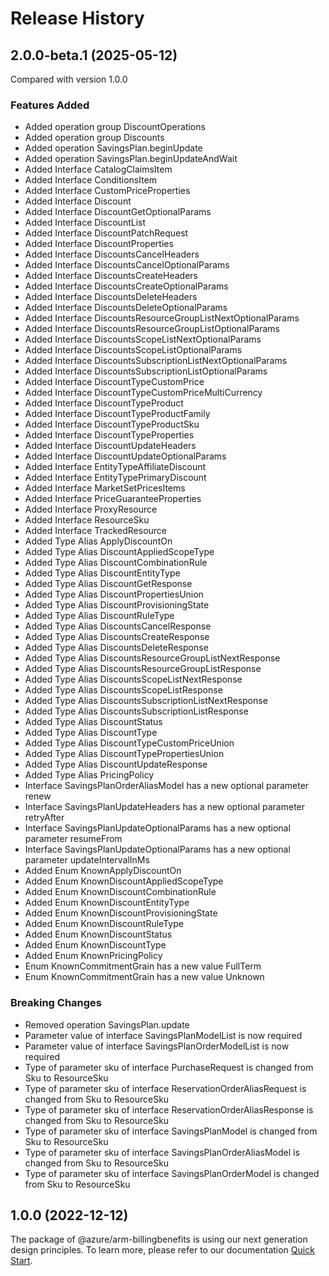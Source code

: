 # Release History
    
## 2.0.0-beta.1 (2025-05-12)
Compared with version 1.0.0
    
### Features Added

  - Added operation group DiscountOperations
  - Added operation group Discounts
  - Added operation SavingsPlan.beginUpdate
  - Added operation SavingsPlan.beginUpdateAndWait
  - Added Interface CatalogClaimsItem
  - Added Interface ConditionsItem
  - Added Interface CustomPriceProperties
  - Added Interface Discount
  - Added Interface DiscountGetOptionalParams
  - Added Interface DiscountList
  - Added Interface DiscountPatchRequest
  - Added Interface DiscountProperties
  - Added Interface DiscountsCancelHeaders
  - Added Interface DiscountsCancelOptionalParams
  - Added Interface DiscountsCreateHeaders
  - Added Interface DiscountsCreateOptionalParams
  - Added Interface DiscountsDeleteHeaders
  - Added Interface DiscountsDeleteOptionalParams
  - Added Interface DiscountsResourceGroupListNextOptionalParams
  - Added Interface DiscountsResourceGroupListOptionalParams
  - Added Interface DiscountsScopeListNextOptionalParams
  - Added Interface DiscountsScopeListOptionalParams
  - Added Interface DiscountsSubscriptionListNextOptionalParams
  - Added Interface DiscountsSubscriptionListOptionalParams
  - Added Interface DiscountTypeCustomPrice
  - Added Interface DiscountTypeCustomPriceMultiCurrency
  - Added Interface DiscountTypeProduct
  - Added Interface DiscountTypeProductFamily
  - Added Interface DiscountTypeProductSku
  - Added Interface DiscountTypeProperties
  - Added Interface DiscountUpdateHeaders
  - Added Interface DiscountUpdateOptionalParams
  - Added Interface EntityTypeAffiliateDiscount
  - Added Interface EntityTypePrimaryDiscount
  - Added Interface MarketSetPricesItems
  - Added Interface PriceGuaranteeProperties
  - Added Interface ProxyResource
  - Added Interface ResourceSku
  - Added Interface TrackedResource
  - Added Type Alias ApplyDiscountOn
  - Added Type Alias DiscountAppliedScopeType
  - Added Type Alias DiscountCombinationRule
  - Added Type Alias DiscountEntityType
  - Added Type Alias DiscountGetResponse
  - Added Type Alias DiscountPropertiesUnion
  - Added Type Alias DiscountProvisioningState
  - Added Type Alias DiscountRuleType
  - Added Type Alias DiscountsCancelResponse
  - Added Type Alias DiscountsCreateResponse
  - Added Type Alias DiscountsDeleteResponse
  - Added Type Alias DiscountsResourceGroupListNextResponse
  - Added Type Alias DiscountsResourceGroupListResponse
  - Added Type Alias DiscountsScopeListNextResponse
  - Added Type Alias DiscountsScopeListResponse
  - Added Type Alias DiscountsSubscriptionListNextResponse
  - Added Type Alias DiscountsSubscriptionListResponse
  - Added Type Alias DiscountStatus
  - Added Type Alias DiscountType
  - Added Type Alias DiscountTypeCustomPriceUnion
  - Added Type Alias DiscountTypePropertiesUnion
  - Added Type Alias DiscountUpdateResponse
  - Added Type Alias PricingPolicy
  - Interface SavingsPlanOrderAliasModel has a new optional parameter renew
  - Interface SavingsPlanUpdateHeaders has a new optional parameter retryAfter
  - Interface SavingsPlanUpdateOptionalParams has a new optional parameter resumeFrom
  - Interface SavingsPlanUpdateOptionalParams has a new optional parameter updateIntervalInMs
  - Added Enum KnownApplyDiscountOn
  - Added Enum KnownDiscountAppliedScopeType
  - Added Enum KnownDiscountCombinationRule
  - Added Enum KnownDiscountEntityType
  - Added Enum KnownDiscountProvisioningState
  - Added Enum KnownDiscountRuleType
  - Added Enum KnownDiscountStatus
  - Added Enum KnownDiscountType
  - Added Enum KnownPricingPolicy
  - Enum KnownCommitmentGrain has a new value FullTerm
  - Enum KnownCommitmentGrain has a new value Unknown

### Breaking Changes

  - Removed operation SavingsPlan.update
  - Parameter value of interface SavingsPlanModelList is now required
  - Parameter value of interface SavingsPlanOrderModelList is now required
  - Type of parameter sku of interface PurchaseRequest is changed from Sku to ResourceSku
  - Type of parameter sku of interface ReservationOrderAliasRequest is changed from Sku to ResourceSku
  - Type of parameter sku of interface ReservationOrderAliasResponse is changed from Sku to ResourceSku
  - Type of parameter sku of interface SavingsPlanModel is changed from Sku to ResourceSku
  - Type of parameter sku of interface SavingsPlanOrderAliasModel is changed from Sku to ResourceSku
  - Type of parameter sku of interface SavingsPlanOrderModel is changed from Sku to ResourceSku
    
    
## 1.0.0 (2022-12-12)

The package of @azure/arm-billingbenefits is using our next generation design principles. To learn more, please refer to our documentation [Quick Start](https://aka.ms/azsdk/js/mgmt/quickstart).
